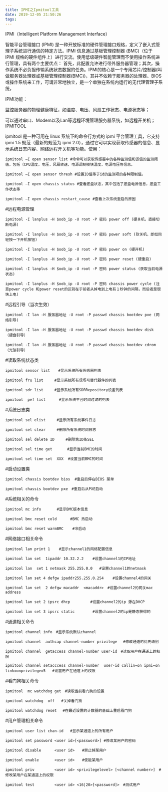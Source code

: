 ```yaml
---
title: IPMI之Ipmitool工具
date: 2019-12-05 21:50:26
tags:
---
```

IPMI（Intelligent Platform Management Interface）

智能平台管理接口 (IPMI) 是一种开放标准的硬件管理接口规格，定义了嵌入式管理子系统进行通信的特定方法。IPMI 信息通过基板管理控制器 (BMC)（位于 IPMI 规格的硬件组件上）进行交流。使用低级硬件智能管理而不使用操作系统进行管理，具有两个主要优点： 首先，此配置允许进行带外服务器管理；其次，操作系统不必负担传输系统状态数据的任务。IPMI的核心是一个专用芯片/控制器(叫做服务器处理器或基板管理控制器(BMC))，其并不依赖于服务器的处理器、BIOS或操作系统来工作，可谓非常地独立，是一个单独在系统内运行的无代理管理子系统，

IPMI功能：

监控服务器的物理健康特征，如温度、电压、风扇工作状态、电源状态等；

可以通过串口、Modem以及Lan等远程环境管理服务器系统，如远程开关机；
IPMITOOL

ipmitool 是一种可用在 linux 系统下的命令行方式的 ipmi 平台管理工具，它支持 ipmi 1.5 规范（最新的规范为 ipmi 2.0），通过它可以实现获取传感器的信息、显示系统日志内容、网络远程开关机等功能。使用：

`ipmitool –I open sensor list #命令可以获取传感器中的各种监测值和该值的监测阈值，包括（CPU温度，电压，风扇转速，电源调制模块温度，电源电压等信息。`

`ipmitool –I open sensor thresh #设置ID值等于id的监测项的各种限制值。`

`ipmitool –I open chassis status #查看底盘状态，其中包括了底盘电源信息，底盘工作状态等`

`ipmitool –I open chassis restart_cause #查看上次系统重启的原因`

#远程电源管理

`ipmitool -I lanplus -H $oob_ip -U root -P 密码 power off (硬关机，直接切断电源)`

`ipmitool -I lanplus -H $oob_ip -U root -P 密码 power soft (软关机，即如同轻按一下开机按钮)`

`ipmitool -I lanplus -H $oob_ip -U root -P 密码 power on (硬开机)`

`ipmitool -I lanplus -H $oob_ip -U root -P 密码 power reset (硬重启)`

`ipmitool -I lanplus -H $oob_ip -U root -P 密码 power status (获取当前电源状态)`

`ipmitool -I lanplus -H $oob_ip -U root -P 密码 chassis power cycle
(注意power cycle 和power reset的区别在于前者从掉电到上电有１秒钟的间隔，而后者是很快上电)`

#远程引导（当次生效）

`ipmitool -I lan -H 服务器地址 -U root -P passwd chassis bootdev pxe (网络引导)`

`ipmitool -I lan -H 服务器地址 -U root -P passwd chassis bootdev disk （硬盘引导）`

`ipmitool -I lan -H 服务器地址 -U root -P passwd chassis bootdev cdrom （光驱引导）`

#读取系统状态类

`ipmitool sensor list  　#显示系统所有传感器列表`

`ipmitool fru list　　　#显示系统所有现场可替代器件的列表`

`ipmitool sdr list　　　#显示系统所有SDRRepository设备列表`

`ipmitool  pef list      #显示系统平台时间过滤的列表`

#系统日志类

`ipmitool sel elist　　　#显示所有系统事件日志`

`ipmitool sel clear　　　#删除所有系统时间日志`

`ipmitool sel delete ID     #删除第ID条SEL`

`ipmitool sel time get     　#显示当前BMC的时间`

`ipmitool sel time set  XXX  #设置当前BMC的时间`

#启动设置类

`ipmitool chassis bootdev bios  #重启后停在BIOS 菜单`

`ipmitool chassis bootdev pxe　#重启后从PXE启动`

#系统相关的命令

`ipmitool mc info       #显示BMC版本信息`

`ipmitool bmc reset cold      #BMC 热启动`

`ipmitool bmc reset warmBMC    #冷启动`

#网络接口相关命令

`ipmitool lan print 1    #显示channel1的网络配置信息`

`ipmitool lan set  1ipaddr 10.32.2.2    #设置channel1的IP地址`

`ipmitool lan  set 1 netmask 255.255.0.0   #设置channel1的netmask`

`ipmitool lan set 4 defgw ipaddr255.255.0.254    #设置channel4的网关`

`ipmitool lan set  2 defgw macaddr  <macaddr>　#设置channel2的网关mac address`

`ipmitool lan set 2 ipsrc dhcp         #设置channel2的ip 源在DHCP`

`ipmitool lan set 3 ipsrc static        #设置channel2的ip是静态获得的`

#通道相关命令

`ipmitool channel info　#显示系统默认channel`

`ipmitool channel  authcap channel-number privilege 　#修改通道的优先级别`

`ipmitool channel  getaccess channel-number user-id　#读取用户在通道上的权限`

`ipmitool channel setacccess channel-number  user-id callin=on ipmi=on link=onprivilege=5   #设置用户在通道上的权限`

#看门狗相关命令

`ipmitool  mc watchdog get　#读取当前看门狗的设置`

`ipmitool watchdog  off   #关掉看门狗`

`ipmitool watchdog reset 　#在最近设置的计数器的基础上重启看门狗`

#用户管理相关命令

`ipmitool user list chan-id   #显示某通道上的所有用户`

`ipmitool set password <user id>[<password>] #修改某用户的密码`

`ipmitool disable      <user id>　　#禁止掉某用户`

`ipmitool enable       <user id>　　#使能某用户`

`ipmitool priv         <user id> <privilegelevel> [<channel number>]　#修改某用户在某通道上的权限`

`ipmitool test         <user id> <16|20>[<password]>　#测试用户`
